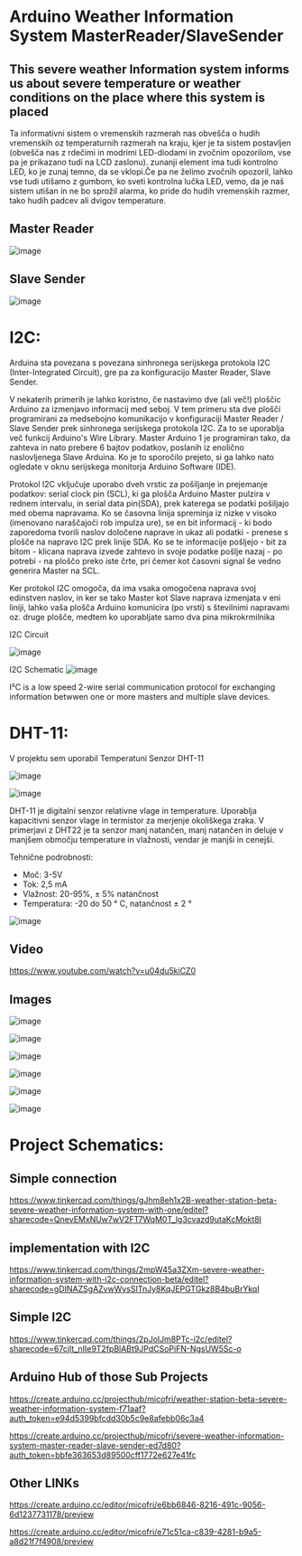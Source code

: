 # Arduino Weather Information System MasterReader/SlaveSender

## This severe weather Information system informs us about severe temperature or weather conditions on the place where this system is placed

Ta informativni sistem o vremenskih razmerah nas obvešča o hudih vremenskih oz temperaturnih razmerah na kraju, kjer je ta sistem postavljen (obvešča nas z rdečimi in modrimi LED-diodami in zvočnim opozorilom, vse pa je prikazano tudi na LCD zaslonu). zunanji element ima tudi kontrolno LED, ko je zunaj temno, da se vklopi.Če pa ne želimo zvočnih opozoril, lahko vse tudi utišamo z gumbom, ko sveti kontrolna lučka LED, vemo, da je naš sistem utišan in ne bo sprožil alarma, ko pride do hudih vremenskih razmer, tako hudih padcev ali dvigov temperature.

## Master Reader
![image](https://user-images.githubusercontent.com/56089916/121075443-7b911800-c7d5-11eb-8fb1-f7658df8cea3.png)
## Slave Sender 
![image](https://user-images.githubusercontent.com/56089916/121075549-995e7d00-c7d5-11eb-88ea-97f73a9c79dc.png)

# I2C:
Arduina sta povezana s povezana sinhronega serijskega protokola I2C (Inter-Integrated Circuit), gre pa za konfiguracijo Master Reader, Slave Sender.

V nekaterih primerih je lahko koristno, če nastavimo dve (ali več!) ploščic Arduino za izmenjavo informacij med seboj. V tem primeru sta dve plošči programirani za medsebojno komunikacijo v konfiguraciji Master Reader / Slave Sender prek sinhronega serijskega protokola I2C. Za to se uporablja več funkcij Arduino's Wire Library. Master Arduino 1 je programiran tako, da zahteva in nato prebere 6 bajtov podatkov, poslanih iz enolično naslovljenega Slave Arduina. Ko je to sporočilo prejeto, si ga lahko nato ogledate v oknu serijskega monitorja Arduino Software (IDE).

Protokol I2C vključuje uporabo dveh vrstic za pošiljanje in prejemanje podatkov: serial clock pin (SCL), ki ga plošča Arduino Master pulzira v rednem intervalu, in serial data pin(SDA), prek katerega se podatki pošiljajo med obema napravama. Ko se časovna linija spreminja iz nizke v visoko (imenovano naraščajoči rob impulza ure), se en bit informacij - ki bodo zaporedoma tvorili naslov določene naprave in ukaz ali podatki - prenese s plošče na napravo I2C prek linije SDA. Ko se te informacije pošljejo - bit za bitom - klicana naprava izvede zahtevo in svoje podatke pošlje nazaj - po potrebi - na ploščo preko iste črte, pri čemer kot časovni signal še vedno generira Master na SCL.

Ker protokol I2C omogoča, da ima vsaka omogočena naprava svoj edinstven naslov, in ker se tako Master kot Slave naprava izmenjata v eni liniji, lahko vaša plošča Arduino komunicira (po vrsti) s številnimi napravami oz. druge plošče, medtem ko uporabljate samo dva pina mikrokrmilnika

I2C Circuit

![image](https://user-images.githubusercontent.com/56089916/121073699-2227e980-c7d3-11eb-9ef1-507b01774f05.png)

I2C Schematic
![image](https://user-images.githubusercontent.com/56089916/121073708-26ec9d80-c7d3-11eb-951d-15a047835292.png)

I²C is a low speed 2-wire serial communication protocol for exchanging information betwwen one or more masters and multiple slave devices.


# DHT-11:
V projektu sem uporabil Temperatuni Senzor DHT-11

![image](https://user-images.githubusercontent.com/56089916/121074951-d8d89980-c7d4-11eb-8776-10a083ec946f.png)

![image](https://user-images.githubusercontent.com/56089916/121075105-11787300-c7d5-11eb-98d6-b37964bd10dc.png)


DHT-11 je digitalni senzor relativne vlage in temperature. Uporablja kapacitivni senzor vlage in termistor za merjenje okoliškega zraka. V primerjavi z DHT22 je ta senzor manj natančen, manj natančen in deluje v manjšem območju temperature in vlažnosti, vendar je manjši in cenejši.

Tehnične podrobnosti:
  - Moč: 3-5V
  - Tok: 2,5 mA
  - Vlažnost: 20-95%, ± 5% natančnost
  - Temperatura: -20 do 50 ° C, natančnost ± 2 °

![image](https://user-images.githubusercontent.com/56089916/121075032-f60d6800-c7d4-11eb-805c-d3d5bbbea716.png)


## Video

https://www.youtube.com/watch?v=u04du5kiCZ0


## Images
![image](https://user-images.githubusercontent.com/56089916/121075371-66b48480-c7d5-11eb-83e7-13f85a37f68f.png)

![image](https://user-images.githubusercontent.com/56089916/121075629-b5fab500-c7d5-11eb-93b9-fde9027abada.png)

![image](https://user-images.githubusercontent.com/56089916/121075689-ca3eb200-c7d5-11eb-9670-417a1f231b6f.png)

![image](https://user-images.githubusercontent.com/56089916/121075737-d88cce00-c7d5-11eb-82a1-68b05a439504.png)

![image](https://user-images.githubusercontent.com/56089916/121075796-e80c1700-c7d5-11eb-829d-ce496a5a1ba0.png)

![image](https://user-images.githubusercontent.com/56089916/121075894-06721280-c7d6-11eb-84fd-5d507aebb271.png)


# Project Schematics:

## Simple connection

https://www.tinkercad.com/things/gJhm8eh1x2B-weather-station-beta-severe-weather-information-system-with-one/editel?sharecode=QnevEMxNUw7wV2FT7WqM0T_lg3cvazd9utaKcMokt8I

## implementation with I2C

https://www.tinkercad.com/things/2mpW45a3ZXm-severe-weather-information-system-with-i2c-connection-beta/editel?sharecode=gDINAZSgAZvwWysSITnJy8KqJEPGTGkz8B4buBrYkqI

## Simple I2C

https://www.tinkercad.com/things/2pJolJm8PTc-i2c/editel?sharecode=67cjlt_nIIe9T2fpBlABt9JPdCSoPiFN-NgsUW5Sc-o

## Arduino Hub of those Sub Projects

https://create.arduino.cc/projecthub/micofri/weather-station-beta-severe-weather-information-system-f71aaf?auth_token=e94d5399bfcdd30b5c9e8afebb06c3a4

https://create.arduino.cc/projecthub/micofri/severe-weather-information-system-master-reader-slave-sender-ed7d80?auth_token=bbfe363653d89500cff1772e627e41fc

## Other LINKs

https://create.arduino.cc/editor/micofri/e6bb6846-8216-491c-9056-6d1237731178/preview

https://create.arduino.cc/editor/micofri/e71c51ca-c839-4281-b9a5-a8d21f7f4908/preview
